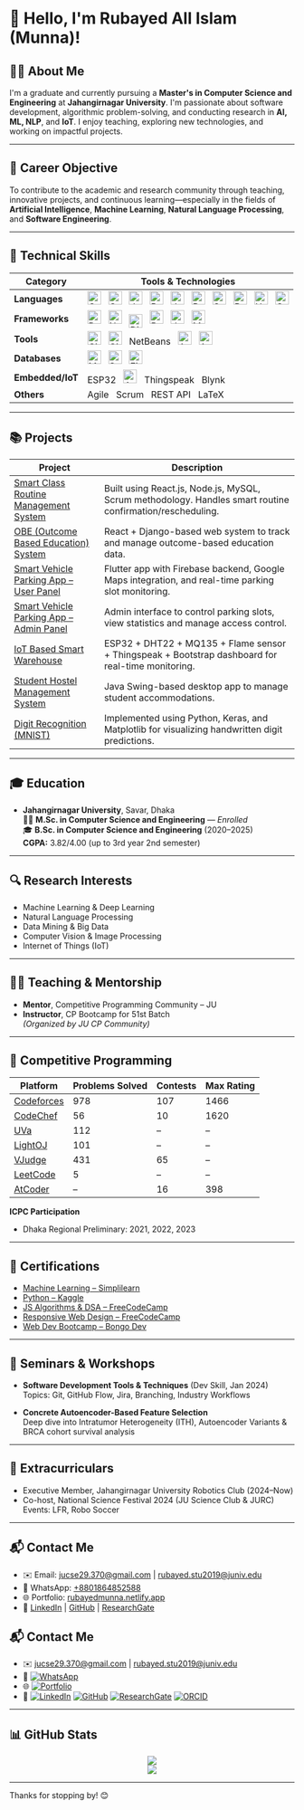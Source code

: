 # 👋 Hello, I'm Rubayed All Islam (Munna)!

## 🧑‍💻 About Me
I'm a graduate and currently pursuing a **Master's in Computer Science and Engineering** at **Jahangirnagar University**. I'm passionate about software development, algorithmic problem-solving, and conducting research in **AI, ML, NLP**, and **IoT**. I enjoy teaching, exploring new technologies, and working on impactful projects.

---

## 🎯 Career Objective
To contribute to the academic and research community through teaching, innovative projects, and continuous learning—especially in the fields of **Artificial Intelligence**, **Machine Learning**, **Natural Language Processing**, and **Software Engineering**.


---


## 🚀 Technical Skills

| Category         | Tools & Technologies                                                                                                         |
|------------------|------------------------------------------------------------------------------------------------------------------------------|
| **Languages**    | <img alt="C" src="https://cdn.jsdelivr.net/gh/devicons/devicon/icons/c/c-original.svg" width="24" /> &nbsp; <img alt="C++" src="https://cdn.jsdelivr.net/gh/devicons/devicon/icons/cplusplus/cplusplus-original.svg" width="24" /> &nbsp; <img alt="Java" src="https://cdn.jsdelivr.net/gh/devicons/devicon/icons/java/java-original.svg" width="24" /> &nbsp; <img alt="Python" src="https://cdn.jsdelivr.net/gh/devicons/devicon/icons/python/python-original.svg" width="24" /> &nbsp; <img alt="JavaScript" src="https://cdn.jsdelivr.net/gh/devicons/devicon/icons/javascript/javascript-original.svg" width="24" /> &nbsp; <img alt="Dart" src="https://cdn.jsdelivr.net/gh/devicons/devicon/icons/dart/dart-original.svg" width="24" /> &nbsp; <img alt="SQL" src="https://cdn.jsdelivr.net/gh/devicons/devicon/icons/mysql/mysql-original.svg" width="24" /> &nbsp; <img alt="PHP" src="https://cdn.jsdelivr.net/gh/devicons/devicon/icons/php/php-original.svg" width="24" /> &nbsp; <img alt="HTML5" src="https://cdn.jsdelivr.net/gh/devicons/devicon/icons/html5/html5-original.svg" width="24" /> &nbsp; <img alt="CSS3" src="https://cdn.jsdelivr.net/gh/devicons/devicon/icons/css3/css3-original.svg" width="24" /> |
| **Frameworks**   | <img alt="React" src="https://cdn.jsdelivr.net/gh/devicons/devicon/icons/react/react-original.svg" width="24" /> &nbsp; <img alt="Node.js" src="https://cdn.jsdelivr.net/gh/devicons/devicon/icons/nodejs/nodejs-original.svg" width="24" /> &nbsp; <img alt="Django" src="https://cdn.worldvectorlogo.com/logos/django.svg" width="24" style="vertical-align:middle;" /> &nbsp; <img alt="Bootstrap" src="https://cdn.jsdelivr.net/gh/devicons/devicon/icons/bootstrap/bootstrap-plain.svg" width="24" /> &nbsp; <img alt="Java Swing" src="https://cdn.jsdelivr.net/gh/devicons/devicon/icons/java/java-original.svg" width="24" /> &nbsp; <img alt="Mocha" src="https://cdn.jsdelivr.net/gh/devicons/devicon/icons/mocha/mocha-plain.svg" width="24" /> |
| **Tools**        | <img alt="Git" src="https://cdn.jsdelivr.net/gh/devicons/devicon/icons/git/git-original.svg" width="24" /> &nbsp; <img alt="GitHub" src="https://cdn.jsdelivr.net/gh/devicons/devicon/icons/github/github-original.svg" width="24" /> &nbsp; NetBeans &nbsp; <img alt="Android Studio" src="https://cdn.jsdelivr.net/gh/devicons/devicon/icons/androidstudio/androidstudio-original.svg" width="24" /> &nbsp; <img alt="Arduino" src="https://cdn.jsdelivr.net/gh/devicons/devicon/icons/arduino/arduino-original.svg" width="24" /> |
| **Databases**    | <img alt="MySQL" src="https://cdn.jsdelivr.net/gh/devicons/devicon/icons/mysql/mysql-original.svg" width="24" /> &nbsp; <img alt="SQLite" src="https://cdn.jsdelivr.net/gh/devicons/devicon/icons/sqlite/sqlite-original.svg" width="24" /> &nbsp; <img alt="Firebase" src="https://cdn.jsdelivr.net/gh/devicons/devicon/icons/firebase/firebase-plain.svg" width="24" /> |
| **Embedded/IoT** | ESP32 &nbsp; <img alt="Arduino" src="https://cdn.jsdelivr.net/gh/devicons/devicon/icons/arduino/arduino-original.svg" width="24" /> &nbsp; Thingspeak &nbsp; Blynk |
| **Others**       | Agile &nbsp; Scrum &nbsp; REST API &nbsp; LaTeX |



---


## 📚 Projects

| Project | Description |
|--------|-------------|
| [Smart Class Routine Management System](https://github.com/JUCSE49-Mavericks/Smart-Class-Routine-Management-System.git) | Built using React.js, Node.js, MySQL, Scrum methodology. Handles smart routine confirmation/rescheduling. |
| [OBE (Outcome Based Education) System](https://github.com/OBESystem/obe-system.git) | React + Django-based web system to track and manage outcome-based education data. |
| [Smart Vehicle Parking App – User Panel](https://github.com/RubayedMunna/svpa-frontend.git) | Flutter app with Firebase backend, Google Maps integration, and real-time parking slot monitoring. |
| [Smart Vehicle Parking App – Admin Panel](https://github.com/RubayedMunna/svpa-admin) | Admin interface to control parking slots, view statistics and manage access control. |
| [IoT Based Smart Warehouse](https://github.com/RubayedMunna/IoT-Based-Smart-Warehouse.git) | ESP32 + DHT22 + MQ135 + Flame sensor + Thingspeak + Bootstrap dashboard for real-time monitoring. |
| [Student Hostel Management System](https://github.com/RubayedMunna/Student-Hostel-Management-System-With-Java.git) | Java Swing-based desktop app to manage student accommodations. |
| [Digit Recognition (MNIST)](https://github.com/RubayedMunna/DigitRecognition_MNIST.git) | Implemented using Python, Keras, and Matplotlib for visualizing handwritten digit predictions. |

---

## 🎓 Education

- **Jahangirnagar University**, Savar, Dhaka  
  🧑‍🎓 **M.Sc. in Computer Science and Engineering** — *Enrolled*  
  🎓 **B.Sc. in Computer Science and Engineering** (2020–2025)  
  **CGPA:** 3.82/4.00 (up to 3rd year 2nd semester)

---

## 🔍 Research Interests
- Machine Learning & Deep Learning  
- Natural Language Processing  
- Data Mining & Big Data  
- Computer Vision & Image Processing  
- Internet of Things (IoT)

---

## 👨‍🏫 Teaching & Mentorship
- **Mentor**, Competitive Programming Community – JU  
- **Instructor**, CP Bootcamp for 51st Batch  
  *(Organized by JU CP Community)*

---

## 🏅 Competitive Programming

| Platform | Problems Solved | Contests | Max Rating |
|----------|------------------|----------|------------|
| [Codeforces](https://codeforces.com/profile/RubayedMunna) | 978 | 107 | 1466 |
| [CodeChef](https://www.codechef.com/users/munna_370) | 56  | 10  | 1620 |
| [UVa](https://uhunt.onlinejudge.org/id/1140584) | 112 | – | – |
| [LightOJ](https://lightoj.com/user/rubayedmunna) | 101 | – | – |
| [VJudge](https://vjudge.net/user/Rubayed_370) | 431 | 65 | – |
| [LeetCode](https://leetcode.com/u/RubayedMunna/) | 5 | – | – |
| [AtCoder](https://atcoder.jp/users/RubayedMunna) | – | 16 | 398 |

**ICPC Participation**  
- Dhaka Regional Preliminary: 2021, 2022, 2023

---

## 📜 Certifications
- [Machine Learning – Simplilearn](https://simpli-web.app.link/e/xWB7xRXDOQb)
- [Python – Kaggle](https://www.kaggle.com/learn/certification/rubayedallislam/python)
- [JS Algorithms & DSA – FreeCodeCamp](https://www.freecodecamp.org/certification/RubayedMunna/javascript-algorithms-and-data-structures)
- [Responsive Web Design – FreeCodeCamp](https://www.freecodecamp.org/certification/RubayedMunna/responsive-web-design)
- [Web Dev Bootcamp – Bongo Dev](https://drive.google.com/file/d/1WMZHlVWwKVdPqEX-wquthkU7Gmw9DreQ/view?usp=sharing)

---

## 🎤 Seminars & Workshops
- **Software Development Tools & Techniques** (Dev Skill, Jan 2024)  
  Topics: Git, GitHub Flow, Jira, Branching, Industry Workflows

- **Concrete Autoencoder-Based Feature Selection**  
  Deep dive into Intratumor Heterogeneity (ITH), Autoencoder Variants & BRCA cohort survival analysis

---

## 🌟 Extracurriculars
- Executive Member, Jahangirnagar University Robotics Club (2024–Now)
- Co-host, National Science Festival 2024 (JU Science Club & JURC)  
  Events: LFR, Robo Soccer

---

## 📬 Contact Me

- ✉️ Email: [jucse29.370@gmail.com](mailto:jucse29.370@gmail.com) | [rubayed.stu2019@juniv.edu](mailto:rubayed.stu2019@juniv.edu)  
- 💬 WhatsApp: [+8801864852588](https://wa.me/8801864852588)  
- 🌐 Portfolio: [rubayedmunna.netlify.app](https://rubayedmunna.netlify.app)  
- 🔗 [LinkedIn](https://www.linkedin.com/in/rubayed-all-islam-1683841b4/) | [GitHub](https://github.com/RubayedMunna) | [ResearchGate](https://www.researchgate.net/profile/Rubayed-Islam)


## 📬 Contact Me

- ✉️ [jucse29.370@gmail.com](mailto:jucse29.370@gmail.com) | [rubayed.stu2019@juniv.edu](mailto:rubayed.stu2019@juniv.edu)  
- 💬 [![WhatsApp](https://img.shields.io/badge/WhatsApp-%230075E4.svg?style=flat&logo=whatsapp&logoColor=white)](https://wa.me/8801864852588)  
- 🌐 [![Portfolio](https://img.shields.io/badge/Portfolio-000000?style=flat&logo=googlesites&logoColor=white)](https://rubayedmunna.netlify.app)  
- 🔗 [![LinkedIn](https://img.shields.io/badge/LinkedIn-%230077B5.svg?style=flat&logo=linkedin&logoColor=white)](https://www.linkedin.com/in/rubayed-all-islam-1683841b4/)  [![GitHub](https://img.shields.io/badge/GitHub-%2312100E.svg?style=flat&logo=github&logoColor=white)](https://github.com/RubayedMunna)  [![ResearchGate](https://img.shields.io/badge/ResearchGate-%2300CCBB.svg?style=flat&logo=researchgate&logoColor=white)](https://www.researchgate.net/profile/Rubayed-Islam)  [![ORCID](https://img.shields.io/badge/ORCID-%2300A14B.svg?style=flat&logo=orcid&logoColor=white)](https://orcid.org/0009-0002-8494-4190)




---

## 📊 GitHub Stats

<p align="center">
  <img src="https://github-readme-stats.vercel.app/api?username=RubayedMunna&show_icons=true&theme=radical" />
  <br />
  <img src="https://github-readme-stats.vercel.app/api/top-langs/?username=RubayedMunna&layout=compact&theme=radical" />
</p>

---

Thanks for stopping by! 😊
